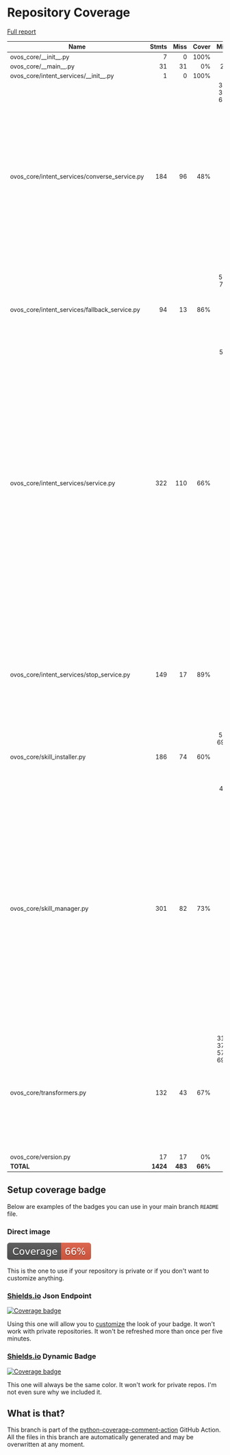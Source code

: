 # Repository Coverage

[Full report](https://htmlpreview.github.io/?https://github.com/OpenVoiceOS/ovos-core/blob/python-coverage-comment-action-data/htmlcov/index.html)

| Name                                             |    Stmts |     Miss |   Cover |   Missing |
|------------------------------------------------- | -------: | -------: | ------: | --------: |
| ovos\_core/\_\_init\_\_.py                       |        7 |        0 |    100% |           |
| ovos\_core/\_\_main\_\_.py                       |       31 |       31 |      0% |     21-77 |
| ovos\_core/intent\_services/\_\_init\_\_.py      |        1 |        0 |    100% |           |
| ovos\_core/intent\_services/converse\_service.py |      184 |       96 |     48% |34-35, 39-42, 64-79, 93-108, 127-166, 181-186, 204, 207, 301-305, 319-320, 335-339, 343-347, 354-359, 366-371, 379, 383-387 |
| ovos\_core/intent\_services/fallback\_service.py |       94 |       13 |     86% |52-54, 78, 81, 91, 109-111, 125, 159-160, 190-191 |
| ovos\_core/intent\_services/service.py           |      322 |      110 |     66% |53, 57, 127-128, 165-167, 214-215, 236, 250-251, 253-254, 256-257, 270-272, 304-305, 349, 367-383, 467, 483-484, 525-537, 546-549, 554-555, 563-586, 590-612, 616-635, 639 |
| ovos\_core/intent\_services/stop\_service.py     |      149 |       17 |     89% |153-154, 159-161, 170, 198, 262, 298, 305, 309, 313-316, 344, 375, 388 |
| ovos\_core/skill\_installer.py                   |      186 |       74 |     60% |53-62, 69, 86-121, 140-187, 245, 263 |
| ovos\_core/skill\_manager.py                     |      301 |       82 |     73% |48, 96, 190, 267, 269, 273-277, 283, 285, 338-340, 348-356, 360-391, 397-400, 404-408, 424-426, 436-458, 472-473, 478, 482, 496-497, 509-511, 524-525, 537-539 |
| ovos\_core/transformers.py                       |      132 |       43 |     67% |31, 35-37, 53-57, 68-69, 89-98, 113-117, 134-140, 179, 184-186, 200-204, 222-223 |
| ovos\_core/version.py                            |       17 |       17 |      0% |      2-35 |
|                                        **TOTAL** | **1424** |  **483** | **66%** |           |


## Setup coverage badge

Below are examples of the badges you can use in your main branch `README` file.

### Direct image

[![Coverage badge](https://raw.githubusercontent.com/OpenVoiceOS/ovos-core/python-coverage-comment-action-data/badge.svg)](https://htmlpreview.github.io/?https://github.com/OpenVoiceOS/ovos-core/blob/python-coverage-comment-action-data/htmlcov/index.html)

This is the one to use if your repository is private or if you don't want to customize anything.

### [Shields.io](https://shields.io) Json Endpoint

[![Coverage badge](https://img.shields.io/endpoint?url=https://raw.githubusercontent.com/OpenVoiceOS/ovos-core/python-coverage-comment-action-data/endpoint.json)](https://htmlpreview.github.io/?https://github.com/OpenVoiceOS/ovos-core/blob/python-coverage-comment-action-data/htmlcov/index.html)

Using this one will allow you to [customize](https://shields.io/endpoint) the look of your badge.
It won't work with private repositories. It won't be refreshed more than once per five minutes.

### [Shields.io](https://shields.io) Dynamic Badge

[![Coverage badge](https://img.shields.io/badge/dynamic/json?color=brightgreen&label=coverage&query=%24.message&url=https%3A%2F%2Fraw.githubusercontent.com%2FOpenVoiceOS%2Fovos-core%2Fpython-coverage-comment-action-data%2Fendpoint.json)](https://htmlpreview.github.io/?https://github.com/OpenVoiceOS/ovos-core/blob/python-coverage-comment-action-data/htmlcov/index.html)

This one will always be the same color. It won't work for private repos. I'm not even sure why we included it.

## What is that?

This branch is part of the
[python-coverage-comment-action](https://github.com/marketplace/actions/python-coverage-comment)
GitHub Action. All the files in this branch are automatically generated and may be
overwritten at any moment.